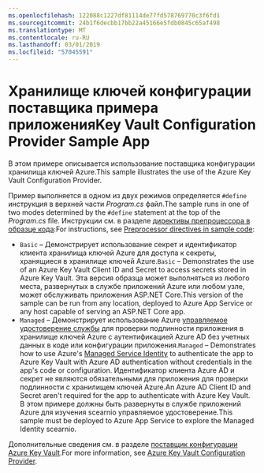 ```yaml
---
ms.openlocfilehash: 122088c1227df81114de77fd578769770c3f6fd1
ms.sourcegitcommit: 24b1f6decbb17bb22a45166e5fdb0845c65af498
ms.translationtype: MT
ms.contentlocale: ru-RU
ms.lasthandoff: 03/01/2019
ms.locfileid: "57045591"
---
```

# <a name="key-vault-configuration-provider-sample-app"></a><span data-ttu-id="64d42-101">Хранилище ключей конфигурации поставщика примера приложения</span><span class="sxs-lookup"><span data-stu-id="64d42-101">Key Vault Configuration Provider Sample App</span></span>

<span data-ttu-id="64d42-102">В этом примере описывается использование поставщика конфигурации хранилища ключей Azure.</span><span class="sxs-lookup"><span data-stu-id="64d42-102">This sample illustrates the use of the Azure Key Vault Configuration Provider.</span></span>

<span data-ttu-id="64d42-103">Пример выполняется в одном из двух режимов определяется `#define` инструкция в верхней части *Program.cs* файл.</span><span class="sxs-lookup"><span data-stu-id="64d42-103">The sample runs in one of two modes determined by the `#define` statement at the top of the *Program.cs* file.</span></span> <span data-ttu-id="64d42-104">Инструкции см. в разделе [директивы препроцессора в образце кода](https://docs.microsoft.com/aspnet/core#preprocessor-directives-in-sample-code):</span><span class="sxs-lookup"><span data-stu-id="64d42-104">For instructions, see [Preprocessor directives in sample code](https://docs.microsoft.com/aspnet/core#preprocessor-directives-in-sample-code):</span></span>

* <span data-ttu-id="64d42-105">`Basic` &ndash; Демонстрирует использование секрет и идентификатор клиента хранилища ключей Azure для доступа к секреты, хранящиеся в хранилище ключей Azure.</span><span class="sxs-lookup"><span data-stu-id="64d42-105">`Basic` &ndash; Demonstrates the use of an Azure Key Vault Client ID and Secret to access secrets stored in Azure Key Vault.</span></span> <span data-ttu-id="64d42-106">Эта версия образца может выполняться из любого места, развернутых в службе приложений Azure или любом узле, может обслуживать приложения ASP.NET Core.</span><span class="sxs-lookup"><span data-stu-id="64d42-106">This version of the sample can be run from any location, deployed to Azure App Service or any host capable of serving an ASP.NET Core app.</span></span>
* <span data-ttu-id="64d42-107">`Managed` &ndash; Демонстрирует использование Azure [управляемое удостоверение службы](https://docs.microsoft.com/azure/active-directory/managed-identities-azure-resources/overview) для проверки подлинности приложения в хранилище ключей Azure с аутентификацией Azure AD без учетных данных в коде или конфигурации приложения.</span><span class="sxs-lookup"><span data-stu-id="64d42-107">`Managed` &ndash; Demonstrates how to use Azure's [Managed Service Identity](https://docs.microsoft.com/azure/active-directory/managed-identities-azure-resources/overview) to authenticate the app to Azure Key Vault with Azure AD authentication without credentials in the app's code or configuration.</span></span> <span data-ttu-id="64d42-108">Идентификатор клиента Azure AD и секрет не являются обязательными для приложения для проверки подлинности с хранилищем ключей Azure.</span><span class="sxs-lookup"><span data-stu-id="64d42-108">An Azure AD Client ID and Secret aren't required for the app to authenticate with Azure Key Vault.</span></span> <span data-ttu-id="64d42-109">В этом примере должны быть развернуты в службе приложений Azure для изучения scearnio управляемое удостоверение.</span><span class="sxs-lookup"><span data-stu-id="64d42-109">This sample must be deployed to Azure App Service to explore the Managed Identity scearnio.</span></span>

<span data-ttu-id="64d42-110">Дополнительные сведения см. в разделе [поставщик конфигурации Azure Key Vault](https://docs.microsoft.com/aspnet/core/security/key-vault-configuration).</span><span class="sxs-lookup"><span data-stu-id="64d42-110">For more information, see [Azure Key Vault Configuration Provider](https://docs.microsoft.com/aspnet/core/security/key-vault-configuration).</span></span>

